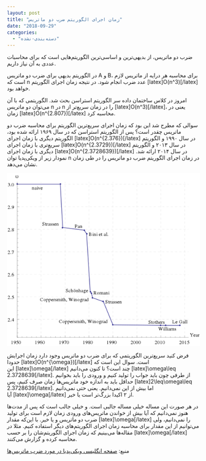```yaml
---
layout: post
title: "زمان اجرای الگوریتم ضرب دو ماتریس"
date: "2018-09-29"
categories: 
  - "دسته‌بندی-نشده"
---
```


ضرب دو ماتریس، از بدیهی‌ترین و اساسی‌ترین الگوریتم‌هایی است که برای محاسبات عددی به آن نیاز داریم.

در الگوریتم بدیهی برای ضرب دو ماتریس A و B، برای محاسبه هر درایه از ماتریس لازم است که n عدد ضرب انجام شود. در نتیجه زمان اجرای الگوریتم \[latex\]O(n^3)\[/latex\] خواهد بود.

امروز در کلاس ساختمان داده سر الگوریتم استراسن بحث شد. الگوریتمی که با آن می‌توان دو ماتریس n در n را در زمان سریع‌تر از \[latex\]O(n^3)\[/latex\]، یعنی در زمان \[latex\]O(n^{2.807})\[/latex\] محاسبه کرد.

سوالی که مطرح شد این بود که زمان اجرای سریع‌ترین الگوریتم برای محاسبه ضرب دو ماتریس چقدر است؟ پس از الگوریتم استراسن که در سال ۱۹۶۹ ارائه شده بود، الگوریتم دیگری با زمان اجرای \[latex\]O(n^{2.376})\[/latex\] در سال ۱۹۹۰ و الگوریتم سریع‌تری با زمان اجرای \[latex\]O(n^{2.3729})\[/latex\] در سال ۲۰۱۳ و الگوریتم دیگری با زمان اجرای \[latex\]O(n^{2.3728639})\[/latex\] در سال ۲۰۱۴ ارائه شد. نمودار زیر از ویکی‌پدیا توان n در زمان اجرای الگوریتم ضرب دو ماتریس را در طی زمان نشان می‌دهد.

![](assets/images/600px-Bound_on_matrix_multiplication_omega_over_time.svg.png)

فرض کنید سریع‌ترین الگوریتمی که برای ضرب دو ماتریس وجود دارد زمان اجرایش حدودا \[latex\]O(n^{\\omega})\[/latex\] است. سوال این است که این \[latex\]\\omega\[/latex\] چند است؟ تا کنون می‌دانیم \[latex\]\\omega\\leq 2.3728639\[/latex\]. از طرفی چون باید جواب را تولید کنیم و ورودی را باید بخوانیم حداقل باید به اندازه خود ماتریس‌ها زمان صرف کنیم، پس \[latex\]2\\leq\\omega\\leq 2.3728639\[/latex\]. اما بیش از این نمی‌دانیم. یعنی حتی نمی‌دانیم آیا \[latex\]\\omega\[/latex\] از ۲ اکیدا بزرگ‌تر است یا خیر.

در هر صورت این مساله خیلی مساله جالبی است. و خیلی جالب است که پس از مدت‌ها هنوز نمی‌دانیم که آیا بیش از خواندن ماتریس‌های ورودی زمان لازم است برای تولید ضرب دو ماتریس و یا خیر. با این‌که مقدار \[latex\]\\omega\[/latex\] را نمی‌دانیم، ولی می‌توانیم از این مقدار برای محاسبه زمان اجرای الگوریتم‌های دیگر استفاده کنیم. مثلا در مقاله‌ها می‌بینیم که زمان اجرای الگوریتم‌شان را بر حسب \[latex\]\\omega\[/latex\] محاسبه کرده و گزارش می‌کنند.

منبع: [صفحه انگلیسی ویکی‌پدیا در مورد ضرب ماتریس‌ها](https://en.wikipedia.org/wiki/Matrix_multiplication)
